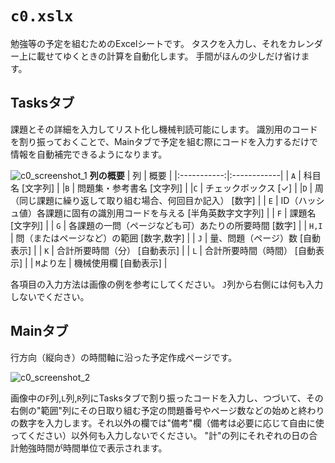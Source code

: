 ```c0.xslx```
=============
  
勉強等の予定を組むためのExcelシートです。
タスクを入力し、それをカレンダー上に載せてゆくときの計算を自動化します。
手間がほんの少しだけ省けます。
  
## Tasksタブ
課題とその詳細を入力してリスト化し機械判読可能にします。
識別用のコードを割り振っておくことで、Mainタブで予定を組む際にコードを入力するだけで情報を自動補完できるようになります。

![c0_screenshot_1](https://user-images.githubusercontent.com/42954293/106844906-19bc8680-66ed-11eb-9d79-e658b5c2ed5b.png)
**列の概要**
| 列 | 概要 |
|:-----------:|:------------|
| ```A``` | 科目名 [文字列] |
|```B``` | 問題集・参考書名 [文字列] |
|```C``` | チェックボックス [✓] |
|```D``` | 周（同じ課題に繰り返して取り組む場合、何回目か記入） [数字] |
| ```E``` | ID（ハッシュ値）各課題に固有の識別用コードを与える [半角英数字文字列] |
| ```F``` | 課題名 [文字列] |
| ```G``` | 各課題の一問（ページなども可）あたりの所要時間 [数字] |
| ```H,I``` | 問（またはページなど）の範囲 [数字,数字] |
| ```J``` | 量、問題（ページ）数 [自動表示] |
| ```K``` | 合計所要時間（分） [自動表示] |
| ```L``` | 合計所要時間（時間） [自動表示] |
| ```M```より左 | 機械使用欄 [自動表示] |

各項目の入力方法は画像の例を参考にしてください。
```J```列から右側には何も入力しないでください。

  
## Mainタブ
行方向（縦向き）の時間軸に沿った予定作成ページです。

![c0_screenshot_2](https://user-images.githubusercontent.com/42954293/106845237-e0d0e180-66ed-11eb-8e7d-4cc8130415b2.png)

画像中の```F```列,```L```列,```R```列にTasksタブで割り振ったコードを入力し、つづいて、その右側の"範囲"列にその日取り組む予定の問題番号やページ数などの始めと終わりの数字を入力します。それ以外の欄では"備考"欄（備考は必要に応じて自由に使ってください）以外何も入力しないでください。
"計"の列にそれぞれの日の合計勉強時間が時間単位で表示されます。
